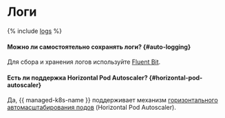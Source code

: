 # Логи

{% include [logs](../logs.md) %}


#### Можно ли самостоятельно сохранять логи? {#auto-logging}

Для сбора и хранения логов используйте [Fluent Bit](../../managed-kubernetes/tutorials/fluent-bit-logging.md).


#### Есть ли поддержка Horizontal Pod Autoscaler? {#horizontal-pod-autoscaler}

Да, {{ managed-k8s-name }} поддерживает механизм [горизонтального автомасштабирования подов](../../managed-kubernetes/concepts/autoscale.md#hpa) (Horizontal Pod Autoscaler).